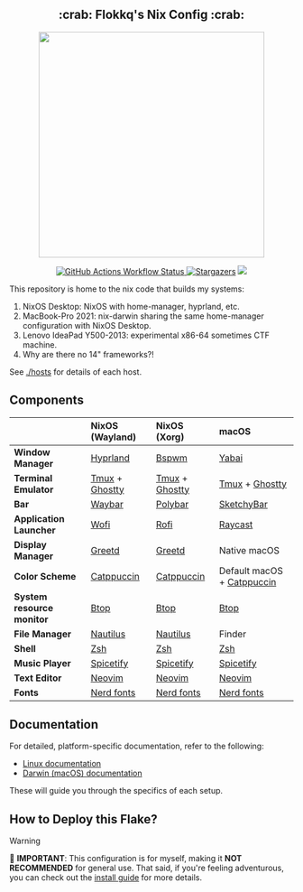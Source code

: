 <h2 align="center">:crab: Flokkq's Nix Config :crab:</h2>

<p align="center">
  <img src="https://raw.githubusercontent.com/catppuccin/catppuccin/main/assets/palette/macchiato.png" width="400" />
</p>

<p align="center">
	<a href="https://github.com/Flokkq/nixos/actions">
        <img alt="GitHub Actions Workflow Status" src="https://img.shields.io/github/actions/workflow/status/Flokkq/nixOS/check.yml?style=for-the-badge&logo=starship&color=DD7878&logoColor=D9E0EE&labelColor=302D41">
	<a href="https://github.com/flokkq/nixOS/stargazers">
		<img alt="Stargazers" src="https://img.shields.io/github/stars/flokkq/nixOS?style=for-the-badge&logo=starship&color=C9CBFF&logoColor=D9E0EE&labelColor=302D41"></a>
    <a href="https://nixos.org/">
        <img src="https://img.shields.io/badge/NixOS-24.11-informational.svg?style=for-the-badge&logo=nixos&color=F2CDCD&logoColor=D9E0EE&labelColor=302D41"></a>
</p>

This repository is home to the nix code that builds my systems:

1. NixOS Desktop: NixOS with home-manager, hyprland, etc.
2. MacBook-Pro 2021: nix-darwin sharing the same home-manager configuration with NixOS Desktop.
3. Lenovo IdeaPad Y500-2013: experimental x86-64 sometimes CTF machine.
4. Why are there no 14" frameworks?!

See [./hosts](./hosts) for details of each host.

## Components

|                             | NixOS (Wayland)                                      | NixOS (Xorg)                                         | macOS                                   |
| --------------------------- | :--------------------------------------------------- | :--------------------------------------------------- | :-------------------------------------- |
| **Window Manager**          | [Hyprland][Hyprland]                                 | [Bspwm][Bspwm]                                       | [Yabai][Yabai]                          |
| **Terminal Emulator**       | [Tmux][Tmux] + [Ghostty][Ghostty]                    | [Tmux][Tmux] + [Ghostty][Ghostty]                    | [Tmux][Tmux] + [Ghostty][Ghostty]       |
| **Bar**                     | [Waybar][Waybar]                                     | [Polybar][Polybar]                                   | [SketchyBar][SketchyBar]                |
| **Application Launcher**    | [Wofi][Wofi]                                         | [Rofi][Rofi]                                         | [Raycast][Raycast]                      |
| **Display Manager**         | [Greetd][Greetd]                                     | [Greetd][Greetd]                                     | Native macOS                            |
| **Color Scheme**            | [Catppuccin][Catppuccin]                             | [Catppuccin][Catppuccin]                             | Default macOS + [Catppuccin][Catppuccin]|
| **System resource monitor** | [Btop][Btop]                                         | [Btop][Btop]                                         | [Btop][Btop]                            |
| **File Manager**            | [Nautilus][Nautilus]                                 | [Nautilus][Nautilus]                                 | Finder                                  |
| **Shell**                   | [Zsh][Zsh]                                           | [Zsh][Zsh]                                           | [Zsh][Zsh]                              |
| **Music Player**            | [Spicetify][Spicetify]                               | [Spicetify][Spicetify]                               | [Spicetify][Spicetify]                  |
| **Text Editor**             | [Neovim][Neovim]                                     | [Neovim][Neovim]                                     | [Neovim][Neovim]                        |
| **Fonts**                   | [Nerd fonts][Nerd fonts]                             | [Nerd fonts][Nerd fonts]                             | [Nerd fonts][Nerd fonts]                |

## Documentation

For detailed, platform-specific documentation, refer to the following:

- [Linux documentation](hosts/linux/README.md)
- [Darwin (macOS) documentation](hosts/darwin/README.md)

These will guide you through the specifics of each setup.

## How to Deploy this Flake?

> [!WARNING]
> :red_circle: **IMPORTANT**: This configuration is for myself, making it **NOT RECOMMENDED** for general use.
> That said, if you're feeling adventurous, you can check out the [install guide](INSTALL.md) for more details.

[Hyprland]: https://github.com/hyprwm/Hyprland
[Yabai]: https://github.com/koekeishiya/yabai
[Tmux]: https://github.com/tmux/tmux
[Kitty]: https://github.com/kovidgoyal/kitty
[iTerm]: https://iterm2.com/
[Waybar]: https://github.com/Alexays/Waybar
[SketchyBar]: https://github.com/FelixKratz/SketchyBar
[Wofi]: https://hg.sr.ht/~scoopta/wofi
[Raycast]: https://www.raycast.com/
[Greetd]: https://wiki.alpinelinux.org/wiki/Greetd
[Catppuccin]: https://github.com/catppuccin/catppuccin
[Rosepine]: https://github.com/rose-pine/gtk
[Btop]: https://github.com/aristocratos/btop
[Nautilus]: https://gitlab.gnome.org/GNOME/nautilus
[Zsh]: https://www.zsh.org/
[Spicetify]: https://github.com/khanhas/spicetify-cli
[Neovim]: https://github.com/neovim/neovim
[Nerd fonts]: https://github.com/ryanoasis/nerd-fonts
[Ghostty]: https://ghostty.org
[Bspwm]: https://github.com/baskerville/bspwm
[Polybar]: https://github.com/polybar/polybar
[Rofi]: https://github.com/davatorium/rofi
